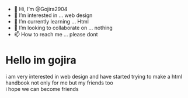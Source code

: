 - 👋 Hi, I’m @Gojira2904
- 👀 I’m interested in ... web design
- 🌱 I’m currently learning ... Html
- 💞️ I’m looking to collaborate on ... nothing
- 📫 How to reach me ... please dont

<!---
Gojira2904/Gojira2904 is a ✨ special ✨ repository because its `README.md` (this file) appears on your GitHub profile.
You can click the Preview link to take a look at your changes.
--->
<h1> Hello im gojira </h1>
<p> i am very interested in web design and have started trying to make a html handbook not only for me but my friends too <br> i hope we can become friends </p>
